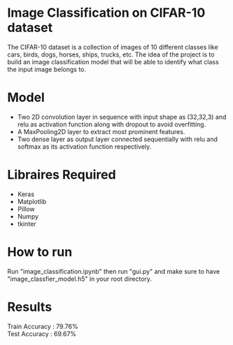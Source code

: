 # Image Classification on CIFAR-10 dataset 
The CIFAR-10 dataset is a collection of images of 10 different classes like cars, birds, dogs, horses, ships, trucks, etc. The idea of the project is to build an image classification model that will be able to identify what class the input image belongs to.

# Model
- Two 2D convolution layer in sequence with input shape as (32,32,3) and relu as activation function along with dropout to avoid overfitting.
- A MaxPooling2D layer to extract most prominent features.
- Two dense layer as output layer connected sequentially with relu and softmax as its activation function respectively.

# Libraires Required
- Keras
- Matplotlib
- Pillow
- Numpy
- tkinter

# How to run 
Run "image_classification.ipynb" then run "gui.py" and make sure to have "image_classfier_model.h5" in your root directory.

# Results

Train Accuracy : 79.76% <br>
Test Accuracy : 69.67%